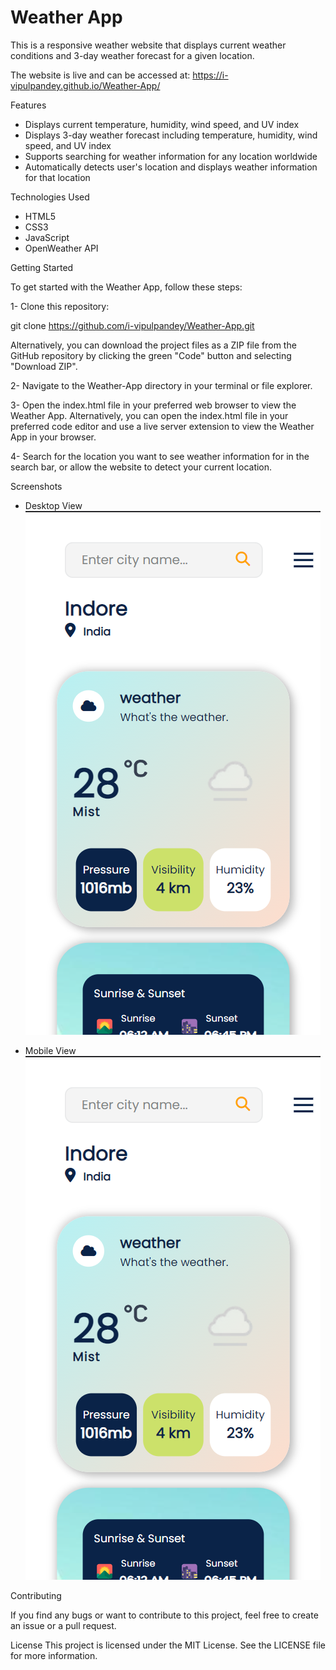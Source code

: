 # Weather App

This is a responsive weather website that displays current weather conditions and 3-day weather forecast for a given location.

The website is live and can be accessed at: https://i-vipulpandey.github.io/Weather-App/

Features

- Displays current temperature, humidity, wind speed, and UV index
- Displays 3-day weather forecast including temperature, humidity, wind speed, and UV index
- Supports searching for weather information for any location worldwide
- Automatically detects user's location and displays weather information for that location

Technologies Used

- HTML5
- CSS3 
- JavaScript
- OpenWeather API

Getting Started

To get started with the Weather App, follow these steps:

1- Clone this repository:

git clone https://github.com/i-vipulpandey/Weather-App.git

Alternatively, you can download the project files as a ZIP file from the GitHub repository by clicking the green "Code" button and selecting "Download ZIP".

2- Navigate to the Weather-App directory in your terminal or file explorer.

3- Open the index.html file in your preferred web browser to view the Weather App. Alternatively, you can open the index.html file in your preferred code editor and use a live server extension to view the Weather App in your browser.

4- Search for the location you want to see weather information for in the search bar, or allow the website to detect your current location.

Screenshots

- Desktop View
![desktopImage](images/mob.png)

- Mobile View
    <img src="images/mob.png" alt="mobileImage">


Contributing

If you find any bugs or want to contribute to this project, feel free to create an issue or a pull request.

License
This project is licensed under the MIT License. See the LICENSE file for more information.
  